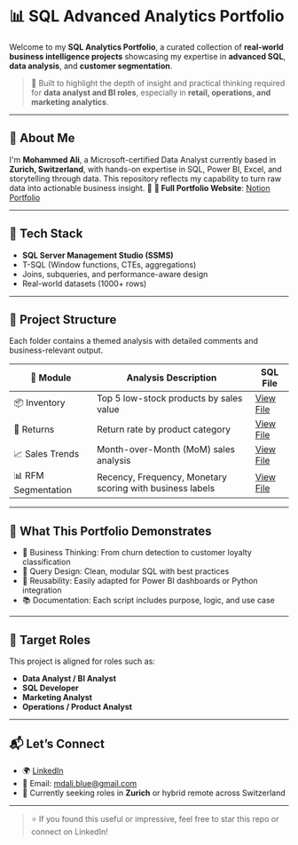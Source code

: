 # 📊 SQL Advanced Analytics Portfolio

Welcome to my **SQL Analytics Portfolio**, a curated collection of **real-world business intelligence projects** showcasing my expertise in **advanced SQL**, **data analysis**, and **customer segmentation**.

> 🧠 Built to highlight the depth of insight and practical thinking required for **data analyst and BI roles**, especially in **retail, operations, and marketing analytics**.

---

## 👋 About Me

I'm **Mohammed Ali**, a Microsoft-certified Data Analyst currently based in **Zurich, Switzerland**, with hands-on expertise in SQL, Power BI, Excel, and storytelling through data. This repository reflects my capability to turn raw data into actionable business insight.
🔗 **📂 Full Portfolio Website**: [Notion Portfolio](https://iris-birthday-ab5.notion.site/Mohammed-Ali-Data-Analyst-Portfolio-209234addb4280b6ba7bfee3814b1326)

---

## 🔧 Tech Stack

- **SQL Server Management Studio (SSMS)**
- T-SQL (Window functions, CTEs, aggregations)
- Joins, subqueries, and performance-aware design
- Real-world datasets (1000+ rows)

---

## 📁 Project Structure

Each folder contains a themed analysis with detailed comments and business-relevant output.

| 🔹 Module | Analysis Description | SQL File |
|----------|------------------------|----------|
| 📦 Inventory | Top 5 low-stock products by sales value | [View File](Inventory/Inventory_Top5_BySalesValue.sql) |
| 🔁 Returns | Return rate by product category | [View File](Returns/ReturnRate_ByCategory.sql) |
| 📈 Sales Trends | Month-over-Month (MoM) sales analysis | [View File](SalesTrends/Monthly_Sales_Trend_MoM.sql) |
| 📊 RFM Segmentation | Recency, Frequency, Monetary scoring with business labels | [View File](RFM/RFM_Segmentation_With_Labels.sql) |

---

## 🚀 What This Portfolio Demonstrates

- 💼 Business Thinking: From churn detection to customer loyalty classification
- 🧩 Query Design: Clean, modular SQL with best practices
- 🔁 Reusability: Easily adapted for Power BI dashboards or Python integration
- 📚 Documentation: Each script includes purpose, logic, and use case

---

## 💼 Target Roles

This project is aligned for roles such as:
- **Data Analyst / BI Analyst**
- **SQL Developer**
- **Marketing Analyst**
- **Operations / Product Analyst**

---

## 📬 Let’s Connect

- 🌍 [LinkedIn](https://www.linkedin.com/in/mohammed-ali-j)
- 📩 Email: mdali.blue@gmail.com
- 📍 Currently seeking roles in **Zurich** or hybrid remote across Switzerland

---

> ⭐️ If you found this useful or impressive, feel free to star this repo or connect on LinkedIn!
